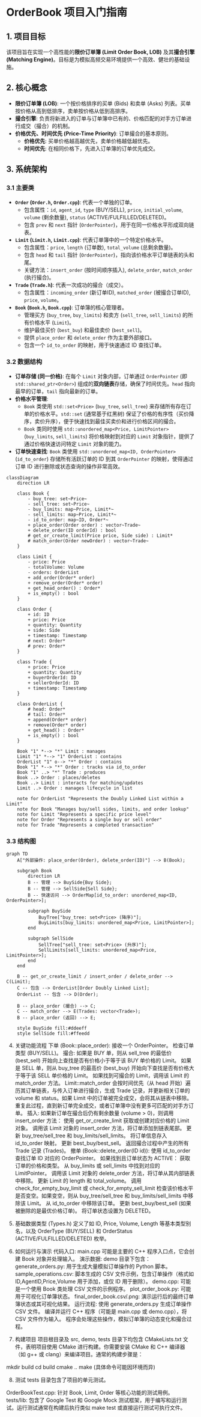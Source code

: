 

# OrderBook 项目入门指南

## 1. 项目目标

该项目旨在实现一个高性能的**限价订单簿 (Limit Order Book, LOB)** 及其**撮合引擎 (Matching Engine)**。目标是为模拟高频交易环境提供一个高效、健壮的基础设施。

## 2. 核心概念

*   **限价订单簿 (LOB)**: 一个按价格排序的买单 (Bids) 和卖单 (Asks) 列表。买单按价格从高到低排序，卖单按价格从低到高排序。
*   **撮合引擎**: 负责将新进入的订单与订单簿中已有的、价格匹配的对手方订单进行成交（撮合）的机制。
*   **价格优先、时间优先 (Price-Time Priority)**: 订单撮合的基本原则。
    *   **价格优先**: 买单价格越高越优先，卖单价格越低越优先。
    *   **时间优先**: 在相同价格下，先进入订单簿的订单优先成交。

## 3. 系统架构

### 3.1 主要类

*   **`Order` (`Order.h`, `Order.cpp`)**: 代表一个单独的订单。
    *   包含属性：`id`, `agent_id`, `type` (BUY/SELL), `price`, `initial_volume`, `volume` (剩余数量), `status` (ACTIVE/FULFILLED/DELETED)。
    *   包含 `prev` 和 `next` 指针 (`OrderPointer`)，用于在同一价格水平形成双向链表。
*   **`Limit` (`Limit.h`, `Limit.cpp`)**: 代表订单簿中的一个特定价格水平。
    *   包含属性：`price`, `length` (订单数), `total_volume` (总剩余数量)。
    *   包含 `head` 和 `tail` 指针 (`OrderPointer`)，指向该价格水平订单链表的头和尾。
    *   关键方法：`insert_order` (按时间顺序插入), `delete_order`, `match_order` (执行撮合)。
*   **`Trade` (`Trade.h`)**: 代表一次成功的撮合（成交）。
    *   包含属性：`incoming_order` (新订单ID), `matched_order` (被撮合订单ID), `price`, `volume`。
*   **`Book` (`Book.h`, `Book.cpp`)**: 订单簿的核心管理者。
    *   管理买方 (`buy_tree`, `buy_limits`) 和卖方 (`sell_tree`, `sell_limits`) 的所有价格水平 (`Limit`)。
    *   维护最佳买价 (`best_buy`) 和最佳卖价 (`best_sell`)。
    *   提供 `place_order` 和 `delete_order` 作为主要外部接口。
    *   包含一个 `id_to_order` 的映射，用于快速通过 ID 查找订单。

### 3.2 数据结构

*   **订单存储 (同一价格)**: 在每个 `Limit` 对象内部，订单通过 `OrderPointer` (即 `std::shared_ptr<Order>`) 组成的**双向链表**存储，确保了时间优先。`head` 指向最早的订单，`tail` 指向最新的订单。
*   **价格水平管理**:
    *   `Book` 类使用 `std::set<Price>` (`buy_tree`, `sell_tree`) 来存储所有存在订单的价格水平。`std::set` (通常基于红黑树) 保证了价格的有序性（买价降序，卖价升序），便于快速找到最佳买卖价和进行价格区间的撮合。
    *   `Book` 类同时使用 `std::unordered_map<Price, LimitPointer>` (`buy_limits`, `sell_limits`) 将价格映射到对应的 `Limit` 对象指针，提供了通过价格快速访问特定 `Limit` 对象的能力。
*   **订单快速查找**: `Book` 类使用 `std::unordered_map<ID, OrderPointer>` (`id_to_order`) 存储所有活跃订单的 ID 到其 `OrderPointer` 的映射，使得通过订单 ID 进行删除或状态查询的操作非常高效。

```mermaid
classDiagram
    direction LR

    class Book {
        - buy_tree: set~Price~
        - sell_tree: set~Price~
        - buy_limits: map~Price, Limit*~
        - sell_limits: map~Price, Limit*~
        - id_to_order: map~ID, Order*~
        + place_order(Order order) : vector~Trade~
        + delete_order(ID orderId) : bool
        # get_or_create_limit(Price price, Side side) : Limit*
        # match_order(Order newOrder) : vector~Trade~
    }

    class Limit {
        - price: Price
        - totalVolume: Volume
        - orders: OrderList
        + add_order(Order* order)
        + remove_order(Order* order)
        + get_head_order() : Order*
        + is_empty() : bool
    }

    class Order {
        + id: ID
        + price: Price
        + quantity: Quantity
        + side: Side
        + timestamp: Timestamp
        # next: Order*
        # prev: Order*
    }

    class Trade {
        + price: Price
        + quantity: Quantity
        + buyerOrderId: ID
        + sellerOrderId: ID
        + timestamp: Timestamp
    }

    class OrderList {
        # head: Order*
        # tail: Order*
        + append(Order* order)
        + remove(Order* order)
        + get_head() : Order*
        + is_empty() : bool
    }

    Book "1" *--> "*" Limit : manages
    Limit "1" *--> "1" OrderList : contains
    OrderList "1" o--> "*" Order : contains
    Book "1" *--> "*" Order : tracks via id_to_order
    Book "1" ..> "*" Trade : produces
    Book ..> Order : places/deletes
    Book ..> Limit : interacts for matching/updates
    Limit ..> Order : manages lifecycle in list

    note for OrderList "Represents the Doubly Linked List within a Limit"
    note for Book "Manages buy/sell sides, limits, and order lookup"
    note for Limit "Represents a specific price level"
    note for Order "Represents a single buy or sell order"
    note for Trade "Represents a completed transaction"
```


### 3.3 结构图

```mermaid
graph TD
    A["外部操作: place_order(Order), delete_order(ID)"] --> B(Book);

    subgraph Book
        direction LR
        B -- 管理 --> BuySide{Buy Side};
        B -- 管理 --> SellSide{Sell Side};
        B -- 快速访问 --> OrderMap[id_to_order: unordered_map<ID, OrderPointer>];

        subgraph BuySide
            BuyTree["buy_tree: set<Price> (降序)"];
            BuyLimits[buy_limits: unordered_map<Price, LimitPointer>];
        end

        subgraph SellSide
            SellTree["sell_tree: set<Price> (升序)"];
            SellLimits[sell_limits: unordered_map<Price, LimitPointer>];
        end
    end

    B -- get_or_create_limit / insert_order / delete_order --> C(Limit);
    C -- 包含 --> OrderList[Order Doubly Linked List];
    OrderList -- 包含 --> D(Order);

    B -- place_order (撮合) --> C;
    C -- match_order --> E(Trades: vector<Trade>);
    B -- place_order (返回) --> E;

    style BuySide fill:#ddeeff
    style SellSide fill:#ffeedd
```

4. 关键功能流程
下单 (Book::place_order):
接收一个 OrderPointer。
检查订单类型 (BUY/SELL)。
撮合:
如果是 BUY 单，则从 sell_tree 的最低价 (best_sell) 开始向上查找是否有价格小于等于该 BUY 单价格的 Limit。
如果是 SELL 单，则从 buy_tree 的最高价 (best_buy) 开始向下查找是否有价格大于等于该 SELL 单价格的 Limit。
如果找到可撮合的 Limit，调用该 Limit 的 match_order 方法。
Limit::match_order 会按时间优先（从 head 开始）遍历其订单链表，与传入订单进行撮合，生成 Trade 记录，并更新相关订单的 volume 和 status。如果 Limit 中的订单被完全成交，会将其从链表中移除。
重复此过程，直到新订单完全成交，或者订单簿中没有更多可匹配的对手方订单。
插入: 如果新订单在撮合后仍有剩余数量 (volume > 0)，则调用 insert_order 方法：
使用 get_or_create_limit 获取或创建对应价格的 Limit 对象。
调用该 Limit 对象的 insert_order 方法，将订单添加到链表尾部。
更新 buy_tree/sell_tree 和 buy_limits/sell_limits。
将订单信息存入 id_to_order 映射。
更新 best_buy/best_sell。
返回撮合过程中产生的所有 Trade 记录 (Trades)。
撤单 (Book::delete_order(ID id)):
使用 id_to_order 查找订单 ID 对应的 OrderPointer。
如果找到且订单状态为 ACTIVE：
获取订单的价格和类型。
从 buy_limits 或 sell_limits 中找到对应的 LimitPointer。
调用该 Limit 对象的 delete_order 方法，将订单从其内部链表中移除。
更新 Limit 的 length 和 total_volume。
调用 check_for_empty_buy_limit 或 check_for_empty_sell_limit 检查该价格水平是否变空。如果变空，则从 buy_tree/sell_tree 和 buy_limits/sell_limits 中移除该 Limit。
从 id_to_order 中移除该订单。
更新 best_buy/best_sell (如果被删除的是最优价格订单)。
将订单状态设置为 DELETED。
5. 基础数据类型 (Types.h)
定义了如 ID, Price, Volume, Length 等基本类型别名，以及 OrderType (BUY/SELL) 和 OrderStatus (ACTIVE/FULFILLED/DELETED) 枚举。

6. 如何运行与演示
代码入口: main.cpp 可能是主要的 C++ 程序入口点，它会创建 Book 对象并处理输入。
演示数据: demo 目录下包含：
generate_orders.py: 用于生成大量模拟订单操作的 Python 脚本。
sample_operations.csv: 脚本生成的 CSV 文件示例，包含订单操作（格式如 ID,AgentID,Price,Volume 用于添加，或仅 ID 用于删除）。
demo.cpp: 可能是一个使用 Book 类处理 CSV 文件的示例程序。
plot_order_book.py: 可能用于可视化订单簿状态。
final_order_book.csv/.png: 演示运行后的最终订单簿状态或其可视化结果。
运行流程:
使用 generate_orders.py 生成订单操作 CSV 文件。
编译并运行 C++ 程序（可能是 main.cpp 或 demo.cpp），将 CSV 文件作为输入。
程序会处理这些操作，模拟订单簿的动态变化和撮合过程。
7. 构建项目
项目根目录及 src, demo, tests 目录下均包含 CMakeLists.txt 文件，表明项目使用 CMake 进行构建。你需要安装 CMake 和 C++ 编译器（如 g++ 或 clang）来编译项目。通常的构建步骤是：

mkdir build
cd build
cmake ..
make
(具体命令可能因环境而异)

8. 测试
tests 目录包含了项目的单元测试。

OrderBookTest.cpp: 针对 Book, Limit, Order 等核心功能的测试用例。
tests/lib: 包含了 Google Test 和 Google Mock 测试框架，用于编写和运行测试。运行测试通常在构建后执行类似 make test 或直接运行测试可执行文件。

